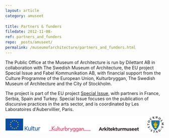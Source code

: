 ```yaml
---
layout: article
category: amuseet

title: Partners & funders
filedate: 2012-11-08-
ref: partners_and_funders
repo: _posts/amuseet/
permalink: /museumofarchitecture/partners_and_funders.html
---
```


The Public Office at the Museum of Architecture is run by Dilettant AB in collaboration with The Swedish Museum of Architecture, the EU project Special Issue and Fabel Kommunikation AB, with financial support from the Culture Programme of the European Union, Kulturbryggan, The Swedish Museum of Architecture and the City of Stockholm.

The project is part of the EU project [Special Issue](http://specialissue.eu), with partners in France, Serbia, Spain and Turkey. Special Issue focuses on the publication of discursive practices in the arts sector, and is coordinated by Les Laboratoires d'Aubervillier, Paris.

<img src="/assets/img/logos.png" alt="partners_and_funders" class="logos"> 